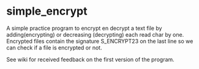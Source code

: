 # simple_encrypt

A simple practice program to encrypt en decrypt a text file by adding(encrypting) or decreasing (decrypting) each read char by one.
Encrypted files contain the signature S_ENCRYPT23 on the last line so we can check if a file is encrypted or not.

See wiki for received feedback on the first version of the program.
